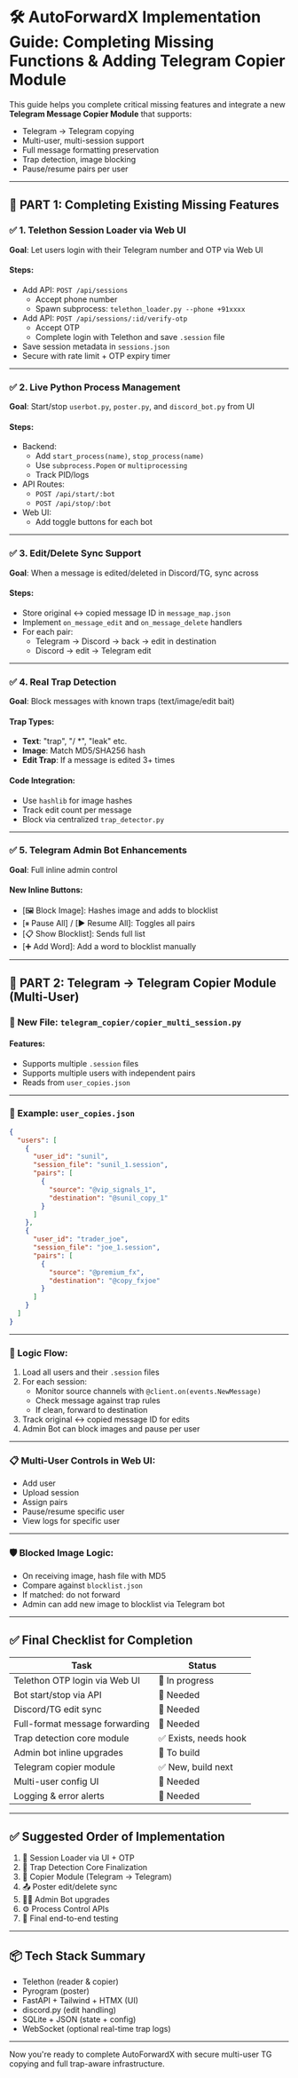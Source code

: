 
# 🛠️ AutoForwardX Implementation Guide: Completing Missing Functions & Adding Telegram Copier Module

This guide helps you complete critical missing features and integrate a new **Telegram Message Copier Module** that supports:
- Telegram → Telegram copying
- Multi-user, multi-session support
- Full message formatting preservation
- Trap detection, image blocking
- Pause/resume pairs per user

---

## 📌 PART 1: Completing Existing Missing Features

### ✅ 1. Telethon Session Loader via Web UI
**Goal**: Let users login with their Telegram number and OTP via Web UI

#### Steps:
- Add API: `POST /api/sessions`
  - Accept phone number
  - Spawn subprocess: `telethon_loader.py --phone +91xxxx`
- Add API: `POST /api/sessions/:id/verify-otp`
  - Accept OTP
  - Complete login with Telethon and save `.session` file
- Save session metadata in `sessions.json`
- Secure with rate limit + OTP expiry timer

---

### ✅ 2. Live Python Process Management
**Goal**: Start/stop `userbot.py`, `poster.py`, and `discord_bot.py` from UI

#### Steps:
- Backend:
  - Add `start_process(name)`, `stop_process(name)`
  - Use `subprocess.Popen` or `multiprocessing`
  - Track PID/logs
- API Routes:
  - `POST /api/start/:bot`
  - `POST /api/stop/:bot`
- Web UI:
  - Add toggle buttons for each bot

---

### ✅ 3. Edit/Delete Sync Support
**Goal**: When a message is edited/deleted in Discord/TG, sync across

#### Steps:
- Store original ↔ copied message ID in `message_map.json`
- Implement `on_message_edit` and `on_message_delete` handlers
- For each pair:
  - Telegram → Discord → back → edit in destination
  - Discord → edit → Telegram edit

---

### ✅ 4. Real Trap Detection
**Goal**: Block messages with known traps (text/image/edit bait)

#### Trap Types:
- **Text**: "trap", "/ *", "leak" etc.
- **Image**: Match MD5/SHA256 hash
- **Edit Trap**: If a message is edited 3+ times

#### Code Integration:
- Use `hashlib` for image hashes
- Track edit count per message
- Block via centralized `trap_detector.py`

---

### ✅ 5. Telegram Admin Bot Enhancements
**Goal**: Full inline admin control

#### New Inline Buttons:
- [🖼 Block Image]: Hashes image and adds to blocklist
- [⏸ Pause All] / [▶ Resume All]: Toggles all pairs
- [📋 Show Blocklist]: Sends full list
- [➕ Add Word]: Add a word to blocklist manually

---

## 📌 PART 2: Telegram → Telegram Copier Module (Multi-User)

### 📂 New File: `telegram_copier/copier_multi_session.py`

#### Features:
- Supports multiple `.session` files
- Supports multiple users with independent pairs
- Reads from `user_copies.json`

---

### 🧾 Example: `user_copies.json`

```json
{
  "users": [
    {
      "user_id": "sunil",
      "session_file": "sunil_1.session",
      "pairs": [
        {
          "source": "@vip_signals_1",
          "destination": "@sunil_copy_1"
        }
      ]
    },
    {
      "user_id": "trader_joe",
      "session_file": "joe_1.session",
      "pairs": [
        {
          "source": "@premium_fx",
          "destination": "@copy_fxjoe"
        }
      ]
    }
  ]
}
```

---

### 🧠 Logic Flow:
1. Load all users and their `.session` files
2. For each session:
   - Monitor source channels with `@client.on(events.NewMessage)`
   - Check message against trap rules
   - If clean, forward to destination
3. Track original ↔ copied message ID for edits
4. Admin Bot can block images and pause per user

---

### 📋 Multi-User Controls in Web UI:
- Add user
- Upload session
- Assign pairs
- Pause/resume specific user
- View logs for specific user

---

### 🛡 Blocked Image Logic:
- On receiving image, hash file with MD5
- Compare against `blocklist.json`
- If matched: do not forward
- Admin can add new image to blocklist via Telegram bot

---

## ✅ Final Checklist for Completion

| Task | Status |
|------|--------|
| Telethon OTP login via Web UI | 🔧 In progress |
| Bot start/stop via API | 🔧 Needed |
| Discord/TG edit sync | 🔧 Needed |
| Full-format message forwarding | 🔧 Needed |
| Trap detection core module | ✅ Exists, needs hook |
| Admin bot inline upgrades | 🔧 To build |
| Telegram copier module | ✅ New, build next |
| Multi-user config UI | 🔧 Needed |
| Logging & error alerts | 🔧 Needed |

---

## ✅ Suggested Order of Implementation

1. 🔐 Session Loader via UI + OTP
2. 🧠 Trap Detection Core Finalization
3. 🔁 Copier Module (Telegram → Telegram)
4. 📤 Poster edit/delete sync
5. 🧑‍💻 Admin Bot upgrades
6. ⚙️ Process Control APIs
7. 🧪 Final end-to-end testing

---

## 📦 Tech Stack Summary

- Telethon (reader & copier)
- Pyrogram (poster)
- FastAPI + Tailwind + HTMX (UI)
- discord.py (edit handling)
- SQLite + JSON (state + config)
- WebSocket (optional real-time trap logs)

---

Now you're ready to complete AutoForwardX with secure multi-user TG copying and full trap-aware infrastructure.
